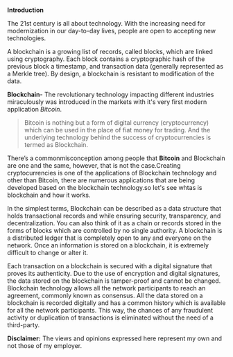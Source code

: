 __Introduction__

The 21st century is all about technology. With the increasing need for modernization in our day-to-day lives, people are open to accepting
new technologies. 

A blockchain is a growing list of records, called blocks, which are linked using cryptography. Each block contains a cryptographic hash of the previous block a timestamp, and transaction data (generally represented as a Merkle tree). By design, a blockchain is resistant to modification of the data.

__Blockchain__- The revolutionary technology impacting different industries miraculously was introduced in the markets with it's very first modern application _Bitcoin_. 
> Bitcoin is nothing but a form of digital currency (cryptocurrency) which can be used in the place of fiat money for trading. And the underlying technology behind the success of cryptocurrencies is termed as Blockchain.

There’s a commonmisconception among people that **Bitcoin** and Blockchain are one and the same, however, that is not the case.Creating cryptocurrencies is one of the applications of Blockchain technology and other than Bitcoin, there are numerous applications that are being developed based on the blockchain technology.so let's see whtas is blockchain and how it works.

In the simplest terms, Blockchain can be described as a data structure that holds transactional records and while ensuring security, transparency, and decentralization. You can also think of it as a chain or records stored in the forms of blocks which are controlled by no single authority. A blockchain is a distributed ledger that is completely open to any and everyone on the network. Once an information is stored on a blockchain, it is extremely difficult to change or alter it.

Each transaction on a blockchain is secured with a digital signature that proves its authenticity. Due to the use of encryption and digital signatures, the data stored on the blockchain is tamper-proof and cannot be changed.
Blockchain technology allows all the network participants to reach an agreement, commonly known as consensus. All the data stored on a blockchain is recorded digitally and has a common history which is available for all the network participants. This way, the chances of any fraudulent activity or duplication of transactions is eliminated without the need of a third-party.

__Disclaimer:__ The views and opinions expressed here represent my own and not those of my employer.

